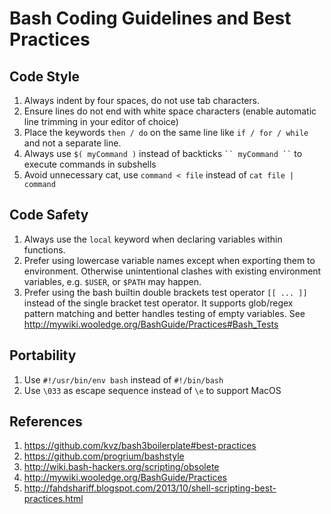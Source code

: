 # Bash Coding Guidelines and Best Practices


## Code Style
1. Always indent by four spaces, do not use tab characters.
1. Ensure lines do not end with white space characters (enable automatic line trimming in your editor of choice)
1. Place the keywords `then / do` on the same line like `if / for / while` and not a separate line.
1. Always use `$( myCommand )` instead of backticks ` `` myCommand `` ` to execute commands in subshells
1. Avoid unnecessary cat, use `command < file` instead of `cat file | command`


## Code Safety
1. Always use the `local` keyword when declaring variables within functions.
1. Prefer using lowercase variable names except when exporting them to environment. Otherwise unintentional clashes with existing environment variables, e.g. `$USER`, or `$PATH` may happen.
1. Prefer using the bash builtin double brackets test operator `[[ ... ]]` instead of the single bracket test operator. It supports glob/regex pattern matching and better handles testing of empty variables. See http://mywiki.wooledge.org/BashGuide/Practices#Bash_Tests


## Portability
1. Use `#!/usr/bin/env bash` instead of `#!/bin/bash`
1. Use `\033` as escape sequence instead of `\e` to support MacOS


## References

1. https://github.com/kvz/bash3boilerplate#best-practices
1. https://github.com/progrium/bashstyle
1. http://wiki.bash-hackers.org/scripting/obsolete
1. http://mywiki.wooledge.org/BashGuide/Practices
1. http://fahdshariff.blogspot.com/2013/10/shell-scripting-best-practices.html
